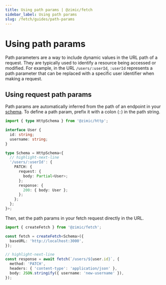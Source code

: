```yaml
---
title: Using path params | @zimic/fetch
sidebar_label: Using path params
slug: /fetch/guides/path-params
---
```


# Using path params

Path parameters are a way to include dynamic values in the URL path of a request. They are typically used to identify a
resource being accessed or modified. For example, in the URL `/users/:userId`, `:userId` represents a path parameter
that can be replaced with a specific user identifier when making a request.

## Using request path params

Path params are automatically inferred from the path of an endpoint in your
[schema](/docs/zimic-http/guides/1-http-schemas.md). To define a path param, prefix it with a colon (`:`) in the path
string.

```ts title='schema.ts'
import { type HttpSchema } from '@zimic/http';

interface User {
  id: string;
  username: string;
}

type Schema = HttpSchema<{
  // highlight-next-line
  '/users/:userId': {
    PATCH: {
      request: {
        body: Partial<User>;
      };
      response: {
        200: { body: User };
      };
    };
  };
}>;
```

Then, set the path params in your fetch request directly in the URL.

```ts
import { createFetch } from '@zimic/fetch';

const fetch = createFetch<Schema>({
  baseURL: 'http://localhost:3000',
});

// highlight-next-line
const response = await fetch(`/users/${user.id}`, {
  method: 'PATCH',
  headers: { 'content-type': 'application/json' },
  body: JSON.stringify({ username: 'new-username' }),
});
```
